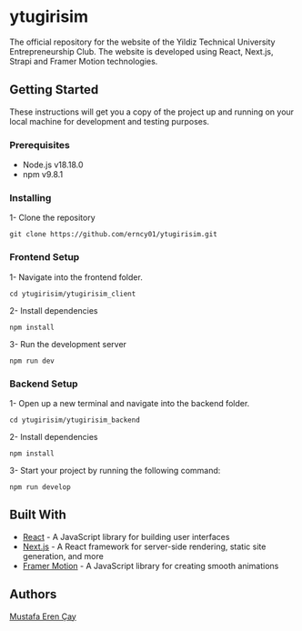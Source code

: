 # ytugirisim

The official repository for the website of the Yildiz Technical University Entrepreneurship Club.
The website is developed using React, Next.js, Strapi and Framer Motion technologies.

## Getting Started
These instructions will get you a copy of the project up and running on your local machine for development and testing purposes.

### Prerequisites
- Node.js v18.18.0
- npm v9.8.1

### Installing

1- Clone the repository

`git clone https://github.com/erncy01/ytugirisim.git`

### Frontend Setup

1- Navigate into the frontend folder.

`cd ytugirisim/ytugirisim_client`

2- Install dependencies

`npm install`

3- Run the development server

`npm run dev`

### Backend Setup

1- Open up a new terminal and navigate into the backend folder.

`cd ytugirisim/ytugirisim_backend`

2- Install dependencies

`npm install`

3- Start your project by running the following command:

`npm run develop`

## Built With
- [React](https://react.dev/) - A JavaScript library for building user interfaces
- [Next.js](https://nextjs.org/) - A React framework for server-side rendering, static site generation, and more
- [Framer Motion](https://www.framer.com/motion/) - A JavaScript library for creating smooth animations

## Authors
[Mustafa Eren Çay](https://www.linkedin.com/in/mustafa-eren-çay-713005198/)
